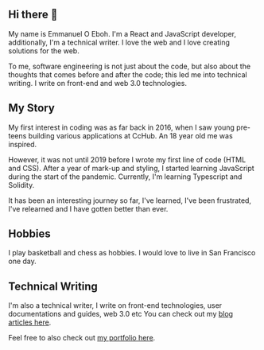 ## Hi there 👋

My name is Emmanuel O Eboh.
I'm a React and JavaScript developer, additionally, I'm a technical writer.
I love the web and I love creating solutions for the web. 

To me, software engineering is not just about the code, but also about the 
thoughts that comes before and after the code; this led me into technical writing. I write on front-end and web 3.0 technologies.

## My Story
My first interest in coding was as far back in 2016, when I saw young pre-teens 
building various applications at CcHub. An 18 year old me was inspired.

However, it was not until 2019 before I wrote my first line of code (HTML and CSS).
After a year of mark-up and styling, I started learning JavaScript during the start of the 
pandemic. 
Currently, I'm learning Typescript and Solidity.

It has been an interesting journey so far, I've learned, I've been frustrated, I've relearned
and I have gotten better than ever.

## Hobbies
I play basketball and chess as hobbies. I would love to live in San Francisco one day.

## Technical Writing
I'm also a technical writer, I write on front-end technologies, user documentations and guides, web 3.0 etc
You can check out my [blog articles here](https://hashnode.com/@Captain-EO).

Feel free to also check out [my portfolio here](https://emmanueleboh.vercel.app).


<!--
**EOEboh/EOEboh** is a ✨ _special_ ✨ repository because its `README.md` (this file) appears on your GitHub profile.

